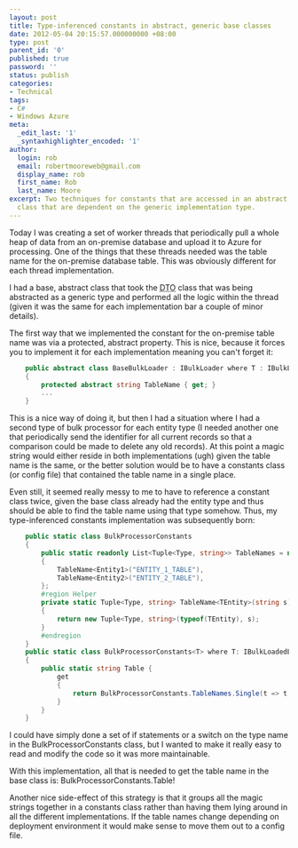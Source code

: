 ```yaml
---
layout: post
title: Type-inferenced constants in abstract, generic base classes
date: 2012-05-04 20:15:57.000000000 +08:00
type: post
parent_id: '0'
published: true
password: ''
status: publish
categories:
- Technical
tags:
- C#
- Windows Azure
meta:
  _edit_last: '1'
  _syntaxhighlighter_encoded: '1'
author:
  login: rob
  email: robertmooreweb@gmail.com
  display_name: rob
  first_name: Rob
  last_name: Moore
excerpt: Two techniques for constants that are accessed in an abstract, generic base
  class that are dependent on the generic implementation type.
---
```



Today I was creating a set of worker threads that periodically pull a whole heap of data from an on-premise database and upload it to Azure for processing. One of the things that these threads needed was the table name for the on-premise database table. This was obviously different for each thread implementation.



I had a base, abstract class that took the <abbr title="Data Transfer Object">DTO</abbr> class that was being abstracted as a generic type and performed all the logic within the thread (given it was the same for each implementation bar a couple of minor details).



The first way that we implemented the constant for the on-premise table name was via a protected, abstract property. This is nice, because it forces you to implement it for each implementation meaning you can't forget it:



```csharp
    public abstract class BaseBulkLoader : IBulkLoader where T : IBulkLoadedEntity
    {
        protected abstract string TableName { get; }
        ...
    }
```



This is a nice way of doing it, but then I had a situation where I had a second type of bulk processor for each entity type (I needed another one that periodically send the identifier for all current records so that a comparison could be made to delete any old records). At this point a magic string would either reside in both implementations (ugh) given the table name is the same, or the better solution would be to have a constants class (or config file) that contained the table name in a single place.



Even still, it seemed really messy to me to have to reference a constant class twice, given the base class already had the entity type and thus should be able to find the table name using that type somehow. Thus, my type-inferenced constants implementation was subsequently born:



```csharp
    public static class BulkProcessorConstants
    {
        public static readonly List<Tuple<Type, string>> TableNames = new List<Tuple<Type, string>>
        {
            TableName<Entity1>("ENTITY_1_TABLE"),
            TableName<Entity2>("ENTITY_2_TABLE"),
        };
        #region Helper
        private static Tuple<Type, string> TableName<TEntity>(string s) where TEntity : IBulkLoadedEntity
        {
            return new Tuple<Type, string>(typeof(TEntity), s);
        }
        #endregion
    }
    public static class BulkProcessorConstants<T> where T: IBulkLoadedEntity
    {
        public static string Table {
            get
            {
                return BulkProcessorConstants.TableNames.Single(t => t.Item1 == typeof(T)).Item2;
            }
        }
    }
```



I could have simply done a set of if statements or a switch on the type name in the BulkProcessorConstants<T> class, but I wanted to make it really easy to read and modify the code so it was more maintainable.



With this implementation, all that is needed to get the table name in the base class is: BulkProcessorConstants<T>.Table!



Another nice side-effect of this strategy is that it groups all the magic strings together in a constants class rather than having them lying around in all the different implementations. If the table names change depending on deployment environment it would make sense to move them out to a config file.

